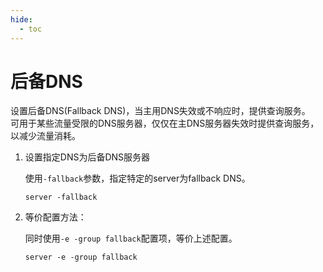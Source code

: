 ```yaml
---
hide:
  - toc
---
```


# 后备DNS

设置后备DNS(Fallback DNS)，当主用DNS失效或不响应时，提供查询服务。  
可用于某些流量受限的DNS服务器，仅仅在主DNS服务器失效时提供查询服务，以减少流量消耗。

1. 设置指定DNS为后备DNS服务器  

    使用`-fallback`参数，指定特定的server为fallback DNS。  

    ```shell
    server -fallback
    ```
  
1. 等价配置方法：

    同时使用`-e -group fallback`配置项，等价上述配置。

    ```shell
    server -e -group fallback
    ```
